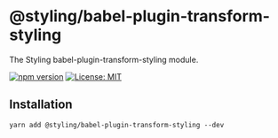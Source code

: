 # @styling/babel-plugin-transform-styling

The Styling babel-plugin-transform-styling module.

[![npm version](https://badge.fury.io/js/%40styling%2Fbabel-plugin-transform-styling.svg)](https://badge.fury.io/js/%40styling%2Fbabel-plugin-transform-styling)
[![License: MIT](https://img.shields.io/badge/License-MIT-yellow.svg)](LICENSE)

## Installation

```shell
yarn add @styling/babel-plugin-transform-styling --dev
```
